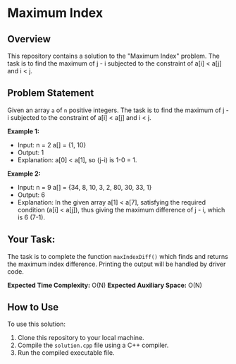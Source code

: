 # Maximum Index

## Overview

This repository contains a solution to the "Maximum Index" problem. The task is to find the maximum of j - i subjected to the constraint of a[i] < a[j] and i < j.

## Problem Statement

Given an array `a` of `n` positive integers. The task is to find the maximum of j - i subjected to the constraint of a[i] < a[j] and i < j.

**Example 1:**
- Input:
  n = 2
  a[] = {1, 10}
- Output: 1
- Explanation: a[0] < a[1], so (j-i) is 1-0 = 1.

**Example 2:**
- Input:
  n = 9
  a[] = {34, 8, 10, 3, 2, 80, 30, 33, 1}
- Output: 6
- Explanation: In the given array a[1] < a[7], satisfying the required condition (a[i] < a[j]), thus giving the maximum difference of j - i, which is 6 (7-1).

## Your Task:

The task is to complete the function `maxIndexDiff()` which finds and returns the maximum index difference. Printing the output will be handled by driver code.

**Expected Time Complexity:** O(N)
**Expected Auxiliary Space:** O(N)

## How to Use

To use this solution:

1. Clone this repository to your local machine.
2. Compile the `solution.cpp` file using a C++ compiler.
3. Run the compiled executable file.

